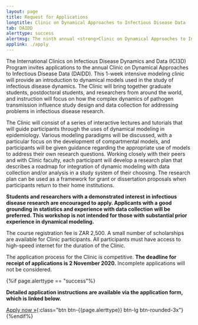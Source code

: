 ```yaml
---
layout: page
title: Request for Applications
longtitle: Clinic on Dynamical Approaches to Infectious Disease Data
tab: DAIDD
alerttype: success
alertmsg: The ninth annual <strong>Clinic on Dynamical Approaches to Infectious Disease Data (DAIDD)</strong> will be held on 13-19 December. The deadline for receipt of applications is <strong>November 2</strong>.
applink: ./apply
---
```


The International Clinics on Infectious Disease Dynamics and Data (ICI3D) Program invites applications to the annual Clinic on Dynamical Approaches to Infectious Disease Data (DAIDD). This 1-week intensive modeling clinic will provide an introduction to dynamical models used in the study of infectious disease dynamics. The Clinic will bring together graduate students, postdoctoral students, and researchers from around the world, and instruction will focus on how the complex dynamics of pathogen transmission influence study design and data collection for addressing problems in infectious disease research.

The Clinic will consist of a series of interactive lectures and tutorials that will guide participants through the uses of dynamical modeling in epidemiology. Various modeling paradigms will be discussed, with a particular focus on the development of compartmental models, and participants will be given guidance regarding the appropriate use of models to address their own research questions. Working closely with their peers and with Clinic faculty, each participant will develop a research plan that describes a roadmap for integration of dynamic modeling with data collection and/or analysis in a study system of their choosing. The research plan can be used as a framework for grant or dissertation proposals when participants return to their home institutions.

**Students and researchers with a demonstrated interest in infectious disease research are encouraged to apply. Applicants with a good grounding in statistics and experience with data collection will be preferred. This workshop is not intended for those with substantial prior experience in dynamical modeling.**

The course registration fee is ZAR 2,500. A small number of scholarships are available for Clinic participants. All participants must have access to high-speed internet for the duration of the Clinic.

The application process for the Clinic is competitive. **The deadline for receipt of applications is 2 November 2020.** Incomplete applications will not be considered.

{%if page.alerttype == "success"%}

**Detailed application instructions are available via the application form, which is linked below.**

[Apply now »]({{page.applink}} "Application Form"){:class="btn btn-{{page.alerttype}} btn-lg btn-rounded-3x"}
{%endif%}
